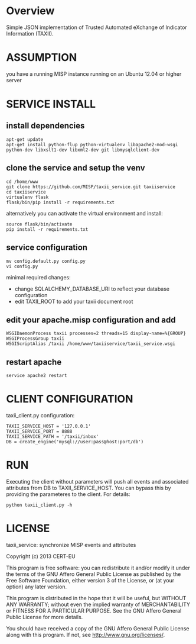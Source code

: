 Overview
========

Simple JSON implementation of Trusted Automated eXchange of Indicator 
Information (TAXII).

ASSUMPTION
==========
you have a running MISP instance running on an Ubuntu 12.04 or higher server

SERVICE INSTALL
=======
install dependencies
---------------------
    apt-get update
    apt-get install python-flup python-virtualenv libapache2-mod-wsgi python-dev libxslt1-dev libxml2-dev git libmysqlclient-dev

clone the service and setup the venv
------------------------------------
    cd /home/www
    git clone https://github.com/MISP/taxii_service.git taxiiservice
    cd taxiiservice
    virtualenv flask
    flask/bin/pip install -r requirements.txt

alternatively you can activate the virtual environment and install:

    source flask/bin/activate
    pip install -r requirements.txt

service configuration
----------------------
    mv config.default.py config.py
    vi config.py

minimal required changes:
* change SQLALCHEMY_DATABASE_URI to reflect your database configuration
* edit TAXII_ROOT to add your taxii document root

edit your apache.misp configuration and add
--------------------------------------------
    WSGIDaemonProcess taxii processes=2 threads=15 display-name=%{GROUP}
    WSGIProcessGroup taxii
    WSGIScriptAlias /taxii /home/www/taxiiservice/taxii_service.wsgi

restart apache
--------------

    service apache2 restart

CLIENT CONFIGURATION
====================

taxii_client.py configuration:

    TAXII_SERVICE_HOST = '127.0.0.1'
    TAXII_SERVICE_PORT = 8888
    TAXII_SERVICE_PATH = '/taxii/inbox'
    DB = create_engine('mysql://user:pass@host:port/db')


RUN
===

Executing the client without parameters will push all events and associated attributes from
DB to TAXII_SERVICE_HOST. You can bypass this by providing the parameteres to the client.
For details:

    python taxii_client.py -h

LICENSE
=======

taxii_service: synchronize MISP events and attributes

Copyright (c) 2013 CERT-EU

This program is free software: you can redistribute it and/or modify
it under the terms of the GNU Affero General Public License as
published by the Free Software Foundation, either version 3 of the
License, or (at your option) any later version.

This program is distributed in the hope that it will be useful,
but WITHOUT ANY WARRANTY; without even the implied warranty of
MERCHANTABILITY or FITNESS FOR A PARTICULAR PURPOSE.  See the
GNU Affero General Public License for more details.

You should have received a copy of the GNU Affero General Public License
along with this program.  If not, see <http://www.gnu.org/licenses/>.
